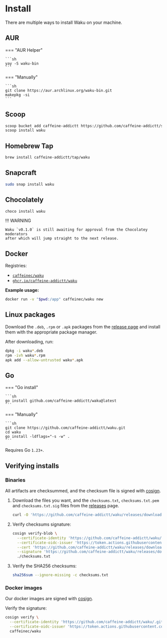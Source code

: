 # Install

There are multiple ways to install Waku on your machine.

## AUR

=== "AUR Helper"

    ```sh
    yay -S waku-bin
    ```

=== "Manually"

    ```sh
    git clone https://aur.archlinux.org/waku-bin.git
    makepkg -si
    ```

## Scoop

```sh
scoop bucket add caffeine-addictt https://github.com/caffeine-addictt/scoop-bucket.git
scoop install waku
```

## Homebrew Tap

```sh
brew install caffeine-addictt/tap/waku
```

## Snapcraft

```sh
sudo snap install waku
```

## Chocolately

```sh
choco install waku
```

!!! WARNING

    Waku `v0.1.0` is still awaiting for approval from the Chocolatey moderators
    after which will jump straight to the next release.

## Docker

Registries:

- [`caffeinec/waku`](https://hub.docker.com/r/caffeinec/waku)
- [`ghcr.io/caffeine-addictt/waku`](https://github.com/caffeine-addictt/waku/pkgs/container/waku)

**Example usage:**

```sh
docker run -v "$pwd:/app" caffeinec/waku new
```

## Linux packages

Download the `.deb`, `.rpm` or `.apk` packages from the
[release page][releases] and install them with the
appropriate package manager.

After downloading, run:

```sh
dpkg -i waku*.deb
rpm -ivh waku*.rpm
apk add --allow-untrusted waku*.apk
```

## Go

=== "Go install"

    ```sh
    go install github.com/caffeine-addictt/waku@latest
    ```

=== "Manually"

    ```sh
    git clone https://github.com/caffeine-addictt/waku.git
    cd waku
    go install -ldflags="-s -w" .
    ```

Requires Go `1.23+`.

## Verifying installs

### Binaries

All artifacts are checksummed, and the checksum file is signed with [cosign][].

1. Download the files you want, and the `checksums.txt`, `checksums.txt.pem`
and `checksums.txt.sig` files from the [releases][] page.

    ```sh
    curl -O 'https://github.com/caffeine-addictt/waku/releases/download/v0.7.5/checksums.txt'
    ```

1. Verify checksums signature:

    ```bash
    cosign verify-blob \
      --certificate-identity 'https://github.com/caffeine-addictt/waku/.github/workflows/release.yml@refs/tags/v0.7.5' \
      --certificate-oidc-issuer 'https://token.actions.githubusercontent.com' \
      --cert 'https://github.com/caffeine-addictt/waku/releases/download/v0.7.5/checksums.txt.pem' \
      --signature 'https://github.com/caffeine-addictt/waku/releases/download/v0.7.5/checksums.txt.sig' \
      ./checksums.txt
    ```

1. Verify the SHA256 checksums:

    ```bash
    sha256sum --ignore-missing -c checksums.txt
    ```

### Docker images

Our docker images are signed with [cosign][].

Verify the signature:

```sh
cosign verify \
  --certificate-identity 'https://github.com/caffeine-addictt/waku/.github/workflows/release.yml@refs/tags/v0.7.5' \
  --certificate-oidc-issuer 'https://token.actions.githubusercontent.com' \
  caffeinec/waku
```

[cosign]: https://github.com/sigstore/cosign
[releases]: https://github.com/caffeine-addictt/waku/releases
